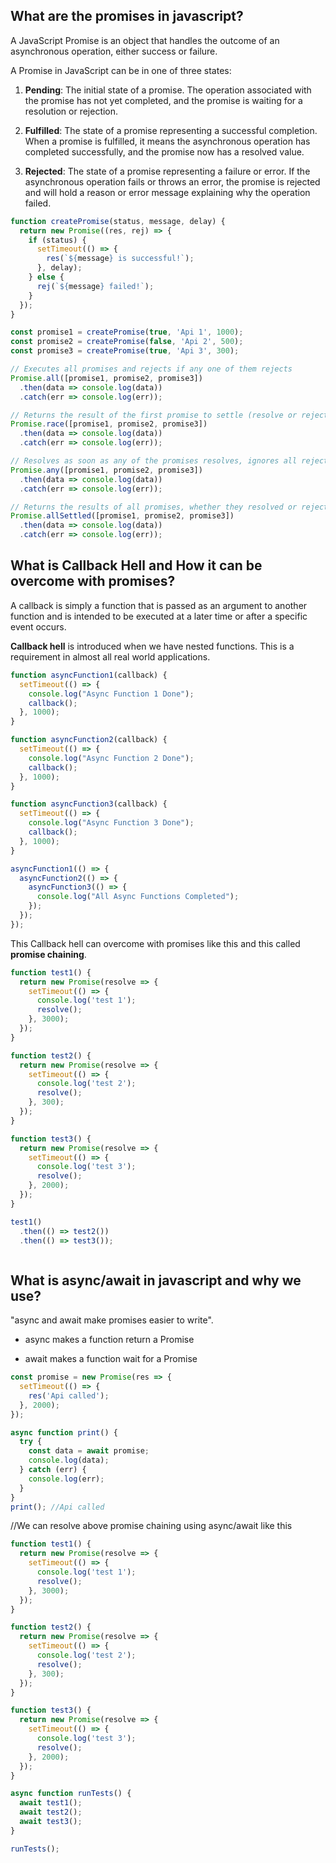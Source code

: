 ## What are the promises in javascript?
A JavaScript Promise is an object that handles the outcome of an asynchronous operation, either success or failure.

A Promise in JavaScript can be in one of three states:

1. **Pending**: The initial state of a promise. The operation associated with the promise has not yet completed, and the promise is waiting for a resolution or rejection.

2. **Fulfilled**: The state of a promise representing a successful completion. When a promise is fulfilled, it means the asynchronous operation has completed successfully, and the promise now has a resolved value.

3. **Rejected**: The state of a promise representing a failure or error. If the asynchronous operation fails or throws an error, the promise is rejected and will hold a reason or error message explaining why the operation failed.

```js
function createPromise(status, message, delay) {
  return new Promise((res, rej) => {
    if (status) {
      setTimeout(() => {
        res(`${message} is successful!`);
      }, delay);
    } else {
      rej(`${message} failed!`);
    }
  });
}

const promise1 = createPromise(true, 'Api 1', 1000);
const promise2 = createPromise(false, 'Api 2', 500);
const promise3 = createPromise(true, 'Api 3', 300);

// Executes all promises and rejects if any one of them rejects
Promise.all([promise1, promise2, promise3])
  .then(data => console.log(data))
  .catch(err => console.log(err));

// Returns the result of the first promise to settle (resolve or reject)
Promise.race([promise1, promise2, promise3])
  .then(data => console.log(data))
  .catch(err => console.log(err));

// Resolves as soon as any of the promises resolves, ignores all rejections unless all promises reject
Promise.any([promise1, promise2, promise3])
  .then(data => console.log(data))
  .catch(err => console.log(err));

// Returns the results of all promises, whether they resolved or rejected
Promise.allSettled([promise1, promise2, promise3])
  .then(data => console.log(data))
  .catch(err => console.log(err));


```

## What is Callback Hell and How it can be overcome with promises?

 A callback is simply a function that is passed as an argument to another function and is intended to be executed at a later time or after a specific event occurs.

 __Callback hell__ is introduced when we have nested functions. This is a requirement in almost all real world applications.


```js
function asyncFunction1(callback) {
  setTimeout(() => {
    console.log("Async Function 1 Done");
    callback();
  }, 1000);
}

function asyncFunction2(callback) {
  setTimeout(() => {
    console.log("Async Function 2 Done");
    callback();
  }, 1000);
}

function asyncFunction3(callback) {
  setTimeout(() => {
    console.log("Async Function 3 Done");
    callback();
  }, 1000);
}

asyncFunction1(() => {
  asyncFunction2(() => {
    asyncFunction3(() => {
      console.log("All Async Functions Completed");
    });
  });
});

```

This Callback hell can overcome with promises like this and this called __promise chaining__.

```js
function test1() {
  return new Promise(resolve => {
    setTimeout(() => {
      console.log('test 1');
      resolve();
    }, 3000);
  });
}

function test2() {
  return new Promise(resolve => {
    setTimeout(() => {
      console.log('test 2');
      resolve();
    }, 300);
  });
}

function test3() {
  return new Promise(resolve => {
    setTimeout(() => {
      console.log('test 3');
      resolve();
    }, 2000);
  });
}

test1()
  .then(() => test2())
  .then(() => test3());



```

## What is async/await in javascript and why we use?
"async and await make promises easier to write".

- async makes a function return a Promise

- await makes a function wait for a Promise

```js
const promise = new Promise(res => {
  setTimeout(() => {
    res('Api called');
  }, 2000);
});

async function print() {
  try {
    const data = await promise;
    console.log(data);
  } catch (err) {
    console.log(err);
  }
}
print(); //Api called
```

//We can resolve above promise chaining using async/await like this

```js
function test1() {
  return new Promise(resolve => {
    setTimeout(() => {
      console.log('test 1');
      resolve();
    }, 3000);
  });
}

function test2() {
  return new Promise(resolve => {
    setTimeout(() => {
      console.log('test 2');
      resolve();
    }, 300);
  });
}

function test3() {
  return new Promise(resolve => {
    setTimeout(() => {
      console.log('test 3');
      resolve();
    }, 2000);
  });
}

async function runTests() {
  await test1();
  await test2();
  await test3();
}

runTests();


```
